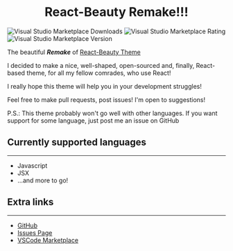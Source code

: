 <h1 align="center">React-Beauty Remake!!!</h1>

![Visual Studio Marketplace Downloads](https://img.shields.io/visual-studio-marketplace/d/ImpendingDoom28.react-beauty-2?color=0d6a7a&label=Downloads)
![Visual Studio Marketplace Rating](https://img.shields.io/visual-studio-marketplace/r/ImpendingDoom28.react-beauty-2?style=flat-square&label=Rating)
![Visual Studio Marketplace Version](https://img.shields.io/visual-studio-marketplace/v/ImpendingDoom28.react-beauty-2?color=673dfd&label=Version)

The beautiful ***Remake*** of [React-Beauty Theme](https://marketplace.visualstudio.com/items?itemName=ImpendingDoom.react-beauty-theme "React-Beauty \"The First\" on Marketplace")

<p data-align="center">I decided to make a nice, well-shaped, open-sourced 
and, finally, React-based theme, for all my fellow comrades, who use React!</p>

<p data-align="center">I really hope this theme will help you in your development struggles!</p>

<p data-align="center">Feel free to make pull requests, post issues! I'm open to suggestions!</p>

<p id="diff-lng">P.S.: This theme probably won't go well with other languages. If you want support for some language, just post me an issue on GitHub</p>

## Currently supported languages

---
- Javascript
- JSX
- ...and more to go!

## Extra links

---
- [GitHub](https://github.com/ImpendingDoom28/react-beauty-2.0 "Theme repository")
- [Issues Page](https://github.com/ImpendingDoom28/react-beauty-2.0/issues "GitHub Issues")
- [VSCode Marketplace](https://marketplace.visualstudio.com/items?itemName=ImpendingDoom28.react-beauty-2&ssr=false#overview "Theme on Marketplace")
